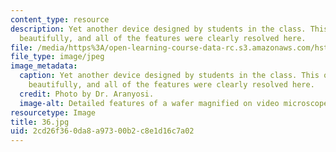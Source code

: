 ```yaml
---
content_type: resource
description: Yet another device designed by students in the class. This one came out
  beautifully, and all of the features were clearly resolved here.
file: /media/https%3A/open-learning-course-data-rc.s3.amazonaws.com/hst-410j-projects-in-microscale-engineering-for-the-life-sciences-spring-2007/2cd26f360da8a97300b2c8e1d16c7a02_36.jpg
file_type: image/jpeg
image_metadata:
  caption: Yet another device designed by students in the class. This one came out
    beautifully, and all of the features were clearly resolved here.
  credit: Photo by Dr. Aranyosi.
  image-alt: Detailed features of a wafer magnified on video microscope screen.
resourcetype: Image
title: 36.jpg
uid: 2cd26f36-0da8-a973-00b2-c8e1d16c7a02
---
```

